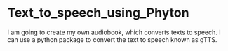 # Text_to_speech_using_Phyton
I am  going to create my own audiobook, which converts texts to speech. I can use a python package to convert the text to speech known as gTTS.
